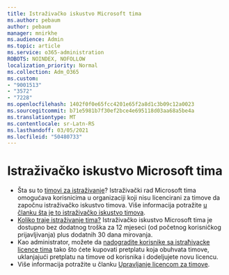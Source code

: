 ```yaml
---
title: Istraživačko iskustvo Microsoft tima
ms.author: pebaum
author: pebaum
manager: mnirkhe
ms.audience: Admin
ms.topic: article
ms.service: o365-administration
ROBOTS: NOINDEX, NOFOLLOW
localization_priority: Normal
ms.collection: Adm_O365
ms.custom:
- "9001513"
- "3572"
- "7228"
ms.openlocfilehash: 1402f0f0e65fcc4201e65f2a8d1c3b09c12a0023
ms.sourcegitcommit: b71e5981b7f30ef2bce4e695118d03aa68a5be4a
ms.translationtype: MT
ms.contentlocale: sr-Latn-RS
ms.lasthandoff: 03/05/2021
ms.locfileid: "50480733"
---
```

# <a name="microsoft-teams-exploratory-experience"></a>Istraživačko iskustvo Microsoft tima

- Šta su to [timovi za istraživanje](https://docs.microsoft.com/microsoftteams/teams-exploratory)? Istraživački rad Microsoft tima omogućava korisnicima u organizaciji koji nisu licencirani za timove da započnu istraživačko iskustvo timova. Više informacija potražite [u članku šta je to istraživačko iskustvo timova](https://docs.microsoft.com/microsoftteams/teams-exploratory#whats-in-the-teams-exploratory-experience).
- [Koliko traje istraživanje tima?](https://docs.microsoft.com/microsoftteams/teams-exploratory#how-long-does-the-teams-exploratory-experience-last) Istraživačko iskustvo Microsoft tima je dostupno bez dodatnog troška za 12 mjeseci (od početnog korisničkog prijavljivanja) plus dodatnih 30 dana mirovanja.
- Kao administrator, možete da [nadogradite korisnike sa istraћivacke licence tima](https://docs.microsoft.com/microsoftteams/teams-exploratory#upgrade-users-from-the-teams-exploratory-license) tako što ćete kupovati pretplatu koja obuhvata timove, uklanjajući pretplatu na timove od korisnika i dodeljujete novu licencu.
- Više informacija potražite u članku [Upravljanje licencom za timove](https://docs.microsoft.com/microsoftteams/teams-exploratory).
